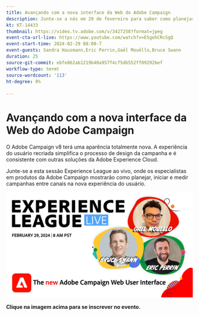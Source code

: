 ```yaml
---
title: Avançando com a nova interface da Web do Adobe Campaign
description: Junte-se a nós em 29 de fevereiro para saber como planejar, iniciar e medir estratégias entre canais usando a nova interface da Web do Adobe Campaign.
kt: KT-14433
thumbnail: https://video.tv.adobe.com/v/3427258?format=jpeg
event-cta-url-live: https://www.youtube.com/watch?v=ESgehCRcSgQ
event-start-time: 2024-02-29 08:00-7
event-guests: Sandra Hausmann,Eric Perrin,Gaël Mouëllo,Bruce Swann
duration: 25
source-git-commit: ebfe862ab1219b40a957f4cf5db552ff09292bef
workflow-type: tm+mt
source-wordcount: '113'
ht-degree: 0%

---
```


# Avançando com a nova interface da Web do Adobe Campaign

O Adobe Campaign v8 terá uma aparência totalmente nova. A experiência do usuário recriada simplifica o processo de design da campanha e é consistente com outras soluções da Adobe Experience Cloud.

Junte-se a esta sessão Experience League ao vivo, onde os especialistas em produtos da Adobe Campaign mostrarão como planejar, iniciar e medir campanhas entre canais na nova experiência do usuário.

[![ExL LIVE 29 de fevereiro de 2024](../assets/exl-live-episode-02-29-24-web-banner.png)](https://engage.adobe.com/ExpLeagueLive-240229.html)

**Clique na imagem acima para se inscrever no evento.**
